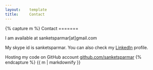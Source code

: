 ```yaml
---
layout:    template
title:     Contact
---
```

<div id="post" class="round_shadow">
{% capture m %}
Contact
=======

I am available at <a>sanketsparmar[at]gmail.com</a>

My skype id is <a>sanketsparmar</a>. You can also check my [LinkedIn](http://in.linkedin.com/pub/sanket-parmar/16/859/394) profile.

Hosting my code on GitHub account [github.com/sanketsparmar](https://github.com/sanketsparmar)
{% endcapture %}
{{ m | markdownify }}
</div>
